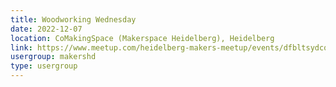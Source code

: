 ```yaml
---
title: Woodworking Wednesday
date: 2022-12-07
location: CoMakingSpace (Makerspace Heidelberg), Heidelberg
link: https://www.meetup.com/heidelberg-makers-meetup/events/dfbltsydcqbkb/
usergroup: makershd
type: usergroup
---
```

